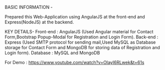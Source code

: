 BASIC INFORMATION -

Prepared this Web-Application using AngularJS at the front-end and Express(NodeJS) at the backend.

KEY DETAILS-
Front-end : AngularJS (Used Angular material for Contact Form,Bootstrap Popup-Modal for Registration and Login Form).
Back-end  : Express (Used SMTP protocol for sending mail,Used MySQL as Database storage for Contact Form and MongoDB for
                     storing data of Registration and Login form).
Database  : MySQL and MongoDB                     
                     
For Demo : https://www.youtube.com/watch?v=OIayI6RLwek&t=61s
